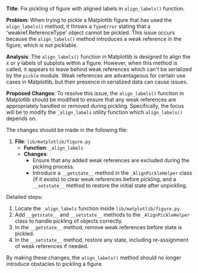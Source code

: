 **Title**: Fix pickling of figure with aligned labels in `align_labels()` function.

**Problem**: When trying to pickle a Matplotlib figure that has used the `align_labels()` method, it throws a `TypeError` stating that a 'weakref.ReferenceType' object cannot be pickled. This issue occurs because the `align_labels()` method introduces a weak reference in the figure, which is not picklable.

**Analysis**: 
The `align_labels()` function in Matplotlib is designed to align the x or y labels of subplots within a figure. However, when this method is called, it appears to leave behind weak references which can't be serialized by the `pickle` module. Weak references are advantageous for certain use cases in Matplotlib, but their presence in serialized data can cause issues.

**Proposed Changes**: 
To resolve this issue, the `align_labels()` function in Matplotlib should be modified to ensure that any weak references are appropriately handled or removed during pickling. Specifically, the focus will be to modify the `_align_labels` utility function which `align_labels()` depends on. 

The changes should be made in the following file:

1. **File**: `lib/matplotlib/figure.py`
    - **Function**: `_align_labels`
    - **Changes**:
        - Ensure that any added weak references are excluded during the pickling process.
        - Introduce a `__getstate__` method in the `_AlignPickleHelper` class (if it exists) to clear weak references before pickling, and a `__setstate__` method to restore the initial state after unpickling.

Detailed steps:
1. Locate the `_align_labels` function inside `lib/matplotlib/figure.py`.
2. Add `__getstate__` and `__setstate__` methods to the `_AlignPickleHelper` class to handle pickling of objects correctly.
3. In the `__getstate__` method, remove weak references before state is pickled.
4. In the `__setstate__` method, restore any state, including re-assignment of weak references if needed.

By making these changes, the `align_labels()` method should no longer introduce obstacles to pickling a figure.